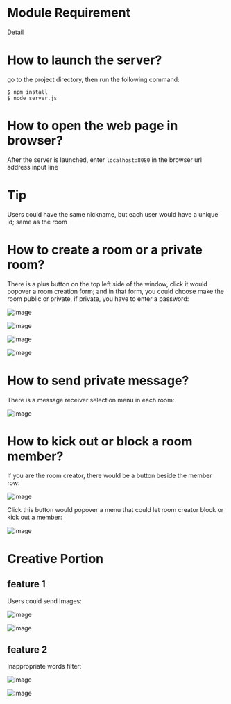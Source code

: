 # Module Requirement

[Detail](https://classes.engineering.wustl.edu/cse330/index.php?title=Module_6)

# How to launch the server?

go to the project directory, then run the following command:

```console
$ npm install
$ node server.js
```

# How to open the web page in browser?

After the server is launched, enter `localhost:8080` in the browser url address input line

# Tip

Users could have the same nickname, but each user would have a unique id; same as the room

# How to create a room or a private room?

There is a plus button on the top left side of the window, click it would popover a room creation form; and in that form, you could choose make the room public or private, if private, you have to enter a password:

![image](./screenshots/createRoomButton.png)

![image](./screenshots/roomCreationForm.png)

![image](./screenshots/roomCreationOption.png)

![image](./screenshots/privateRoomCreation.png)

# How to send private message?

There is a message receiver selection menu in each room:

![image](./screenshots/privateMessageSelector.png)

# How to kick out or block a room member?

If you are the room creator, there would be a button beside the member row:

![image](./screenshots/memberList.png)

Click this button would popover a menu that could let room creator block or kick out a member:

![image](./screenshots/menu.png)

# Creative Portion

## feature 1

Users could send Images:

![image](./screenshots/imageInput.png)

![image](./screenshots/image.png)

## feature 2

 Inappropriate words filter:

![image](./screenshots/foulLanguage.png)

![image](./screenshots/filter.png)
